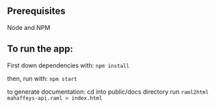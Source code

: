 ## Prerequisites
Node and NPM

## To run the app:
First down dependencies with: `npm install`

then, run with: `npm start`

to generate documentation:
cd into public/docs directory
run `raml2html mahaffeys-api.raml > index.html`